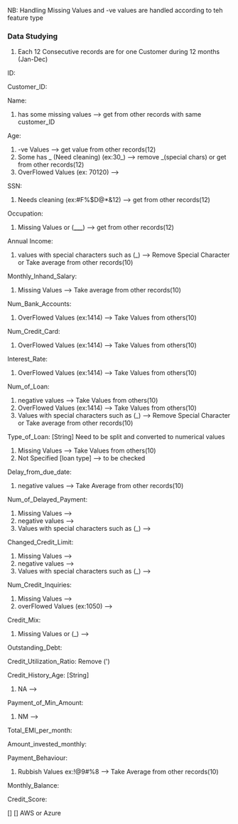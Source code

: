 NB: Handling Missing Values and -ve values are handled according to teh feature type

### Data Studying

1. Each 12 Consecutive records are for one Customer during 12 months (Jan-Dec)

ID:

Customer_ID:

Name:

1. has some missing values --> get from other records with same customer_ID

Age:

1. -ve Values --> get value from other records(12)
2. Some has _ (Need cleaning) (ex:30_) --> remove \_(special chars) or get from other records(12)
3. OverFlowed Values (ex: 70120) -->

SSN:

1. Needs cleaning (ex:#F%$D@\*&12) --> get from other records(12)

Occupation:

1. Missing Values or (**\_\_\_**) --> get from other records(12)

Annual Income:

1. values with special characters such as (\_) --> Remove Special Character or Take average from other records(10)

Monthly_Inhand_Salary:

1. Missing Values --> Take average from other records(10)

Num_Bank_Accounts:

1. OverFlowed Values (ex:1414) --> Take Values from others(10)

Num_Credit_Card:

1. OverFlowed Values (ex:1414) --> Take Values from others(10)

Interest_Rate:

1. OverFlowed Values (ex:1414) --> Take Values from others(10)

Num_of_Loan:

1. negative values --> Take Values from others(10)
2. OverFlowed Values (ex:1414) --> Take Values from others(10)
3. Values with special characters such as (\_) --> Remove Special Character or Take average from other records(10)

Type_of_Loan: [String]
Need to be split and converted to numerical values

1. Missing Values --> Take Values from others(10)
2. Not Specified [loan type] --> to be checked

Delay_from_due_date:

1. negative values --> Take Average from other records(10)

Num_of_Delayed_Payment:

1. Missing Values -->
2. negative values -->
3. Values with special characters such as (\_) -->

Changed_Credit_Limit:

1. Missing Values -->
2. negative values -->
3. Values with special characters such as (\_) -->

Num_Credit_Inquiries:

1. Missing Values -->
2. overFlowed Values (ex:1050) -->

Credit_Mix:

1. Missing Values or (\_) -->

Outstanding_Debt:

Credit_Utilization_Ratio:
Remove (')

Credit_History_Age: [String]

1. NA -->

Payment_of_Min_Amount:

1. NM -->

Total_EMI_per_month:

Amount_invested_monthly:

Payment_Behaviour:

1. Rubbish Values ex:!@9#%8 --> Take Average from other records(10)

Monthly_Balance:

Credit_Score:

[]
[] AWS or Azure
